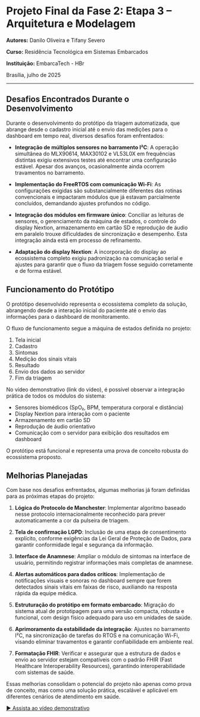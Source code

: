 # Projeto Final da Fase 2: Etapa 3 – Arquitetura e Modelagem
 

**Autores:** Danilo Oliveira e Tifany Severo

**Curso:** Residência Tecnológica em Sistemas Embarcados

**Instituição:** EmbarcaTech - HBr

Brasília, julho de 2025

---

## Desafios Encontrados Durante o Desenvolvimento

Durante o desenvolvimento do protótipo da triagem automatizada, que abrange desde o cadastro inicial até o envio das medições para o dashboard em tempo real, diversos desafios foram enfrentados:

- **Integração de múltiplos sensores no barramento I²C**: A operação simultânea do MLX90614, MAX30102 e VL53L0X em frequências distintas exigiu extensivos testes até encontrar uma configuração estável. Apesar dos avanços, ocasionalmente ainda ocorrem travamentos no barramento.

- **Implementação do FreeRTOS com comunicação Wi-Fi**: As configurações exigidas são substancialmente diferentes das rotinas convencionais e impactaram módulos que já estavam parcialmente concluídos, demandando ajustes profundos no código.

- **Integração dos módulos em firmware único**: Conciliar as leituras de sensores, o gerenciamento da máquina de estados, o controle do display Nextion, armazenamento em cartão SD e reprodução de áudio em paralelo trouxe dificuldades de sincronização e desempenho. Esta integração ainda está em processo de refinamento.

- **Adaptação do display Nextion**: A incorporação do display ao ecossistema completo exigiu padronização na comunicação serial e ajustes para garantir que o fluxo da triagem fosse seguido corretamente e de forma estável.

## Funcionamento do Protótipo

O protótipo desenvolvido representa o ecossistema completo da solução, abrangendo desde a interação inicial do paciente até o envio das informações para o dashboard de monitoramento.

O fluxo de funcionamento segue a máquina de estados definida no projeto:
1. Tela inicial
2. Cadastro
3. Sintomas
4. Medição dos sinais vitais
5. Resultado
6. Envio dos dados ao servidor
7. Fim da triagem

No vídeo demonstrativo (link do vídeo), é possível observar a integração prática de todos os módulos do sistema:
- Sensores biomédicos (SpO₂, BPM, temperatura corporal e distância)
- Display Nextion para interação com o paciente
- Armazenamento em cartão SD
- Reprodução de áudio orientativo
- Comunicação com o servidor para exibição dos resultados em dashboard

O protótipo está funcional e representa uma prova de conceito robusta do ecossistema proposto.

## Melhorias Planejadas

Com base nos desafios enfrentados, algumas melhorias já foram definidas para as próximas etapas do projeto:

1. **Lógica do Protocolo de Manchester**: Implementar algoritmo baseado nesse protocolo internacionalmente reconhecido para prever automaticamente a cor da pulseira de triagem.

2. **Tela de confirmação LGPD**: Inclusão de uma etapa de consentimento explícito, conforme exigências da Lei Geral de Proteção de Dados, para garantir conformidade legal e segurança da informação.

3. **Interface de Anamnese**: Ampliar o módulo de sintomas na interface de usuário, permitindo registrar informações mais completas de anamnese.

4. **Alertas automáticos para dados críticos**: Implementação de notificações visuais e sonoras no dashboard sempre que forem detectados sinais vitais em faixas de risco, auxiliando na resposta rápida da equipe médica.

5. **Estruturação do protótipo em formato embarcado**: Migração do sistema atual de prototipagem para uma versão compacta, robusta e funcional, com design físico adequado para uso em unidades de saúde.

6. **Aprimoramento da estabilidade da integração**: Ajustes no barramento I²C, na sincronização de tarefas do RTOS e na comunicação Wi-Fi, visando eliminar travamentos e garantir confiabilidade em ambiente real.

7. **Formatação FHIR**: Verificar e assegurar que a estrutura de dados e envio ao servidor estejam compatíveis com o padrão FHIR (Fast Healthcare Interoperability Resources), garantindo interoperabilidade com sistemas de saúde.

Essas melhorias consolidam o potencial do projeto não apenas como prova de conceito, mas como uma solução prática, escalável e aplicável em diferentes cenários de atendimento em saúde.

[▶️ Assista ao vídeo demonstrativo](https://drive.google.com/file/d/1ad5l-kcSVqgPj8-EoTbIk1vcw9W2u77N/view?usp=sharing)